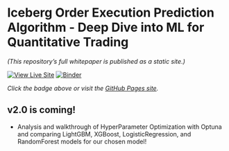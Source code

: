 # Iceberg Order Execution Prediction Algorithm - Deep Dive into ML for Quantitative Trading
_(This repository’s full whitepaper is published as a static site.)_

[![View Live Site](https://img.shields.io/badge/Live%20Site-Visit-blue)](https://chicago-joe.github.io/Iceberg-Order-Prediction-Algorithm-Quantitative-Trading-with-ML/)
[![Binder](https://mybinder.org/badge_logo.svg)](https://mybinder.org/v2/gh/chicago-joe/Iceberg-Order-Prediction-Algorithm-Quantitative-Trading-with-ML/v2-hpo?urlpath=%2Fdoc%2Ftree%2Findex.md)
<!-- [![Binder](https://mybinder.org/badge_logo.svg)](https://mybinder.org/v2/gh/chicago-joe/Iceberg-Order-Prediction-Algorithm-Quantitative-Trading-with-ML/HEAD) -->


_Click the badge above or visit the [GitHub Pages site](https://chicago-joe.github.io/Iceberg-Order-Prediction-Algorithm-Quantitative-Trading-with-ML/)._

## v2.0 is coming!
- Analysis and walkthrough of HyperParameter Optimization with Optuna and comparing LightGBM, XGBoost, LogisticRegression, and RandomForest models for our chosen model!
